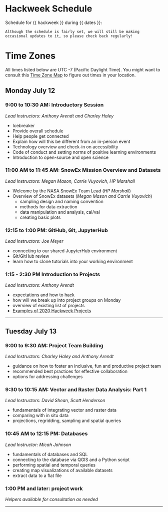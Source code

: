 # Hackweek Schedule

Schedule for {{ hackweek }} during {{ dates }}:

```{note}
Although the schedule is fairly set, we will still be making occasional updates to it, so please check back regularly!
```
# Time Zones

All times listed below are UTC -7 (Pacific Daylight Time). You might want to consult this [Time Zone Map](https://www.timeanddate.com/time/map/) to figure out times in your location.

## Monday July 12 

### 9:00 to 10:30 AM: Introductory Session 

*Lead Instructors: Anthony Arendt and Charley Haley*

* Icebreaker
* Provide overall schedule
* Help people get connected
* Explain how will this be different from an in-person event
* Technology overview and check-in on accessibility
* Code of conduct and setting norms of positive learning environments
* Introduction to open-source and open science


### 11:00 AM to 11:45 AM: SnowEx Mission Overview and Datasets

*Lead Instructors: Megan Mason, Carrie Vuyovich, HP Marshall*

* Welcome by the NASA SnowEx Team Lead (*HP Marshall*)
* Overview of SnowEx datasets (*Megan Mason and Carrie Vuyovich*)
    * sampling design and naming convention
    * methods for data extraction 
    * data manipulation and analysis, cal/val
    * creating basic plots

### 12:15 to 1:00 PM: GitHub, Git, JupyterHub

*Lead Instructors: Joe Meyer*

* connecting to our shared JupyterHub environment
* Git/GitHub review
* learn how to clone tutorials into your working environment

### 1:15 - 2:30 PM Introduction to Projects  

*Lead Instructors: Anthony Arendt*

* expectations and how to hack
* how will we break up into project groups on Monday
* overview of existing list of projects
* [Examples of 2020 Hackweek Projects](https://github.com/ICESAT-2HackWeek/2020_ICESat-2_Hackweek_Tutorials)

________________________________________________________

## Tuesday July 13

### 9:00 to 9:30 AM: Project Team Building

*Lead Instructors: Charley Haley and Anthony Arendt*

* guidance on how to foster an inclusive, fun and productive project team
* recommended best practices for effective collaboration
* options for addressing challenges

### 9:30 to 10:15 AM: Vector and Raster Data Analysis: Part 1

*Lead Instructors: David Shean, Scott Henderson*

* fundamentals of integrating vector and raster data
* comparing with in situ data
* projections, regridding, sampling and spatial queries

### 10:45 AM to 12:15 PM: Databases

*Lead Instructor: Micah Johnson*

* fundamentals of databases and SQL
* connecting to the database via QGIS and a Python script
* performing spatial and temporal queries
* creating map visualizations of available datasets
* extract data to a flat file

### 1:00 PM and later: project work

*Helpers available for consultation as needed*
________________________________________________________
